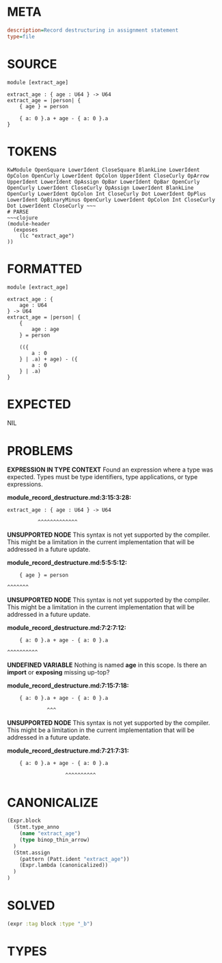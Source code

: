 # META
~~~ini
description=Record destructuring in assignment statement
type=file
~~~
# SOURCE
~~~roc
module [extract_age]

extract_age : { age : U64 } -> U64
extract_age = |person| {
    { age } = person

	{ a: 0 }.a + age - { a: 0 }.a
}
~~~
# TOKENS
~~~text
KwModule OpenSquare LowerIdent CloseSquare BlankLine LowerIdent OpColon OpenCurly LowerIdent OpColon UpperIdent CloseCurly OpArrow UpperIdent LowerIdent OpAssign OpBar LowerIdent OpBar OpenCurly OpenCurly LowerIdent CloseCurly OpAssign LowerIdent BlankLine OpenCurly LowerIdent OpColon Int CloseCurly Dot LowerIdent OpPlus LowerIdent OpBinaryMinus OpenCurly LowerIdent OpColon Int CloseCurly Dot LowerIdent CloseCurly ~~~
# PARSE
~~~clojure
(module-header
  (exposes
    (lc "extract_age")
))
~~~
# FORMATTED
~~~roc
module [extract_age]

extract_age : {
	age : U64
} -> U64
extract_age = |person| {
	{
		age : age
	} = person

	(({
		a : 0
	} | .a) + age) - ({
		a : 0
	} | .a)
}
~~~
# EXPECTED
NIL
# PROBLEMS
**EXPRESSION IN TYPE CONTEXT**
Found an expression where a type was expected.
Types must be type identifiers, type applications, or type expressions.

**module_record_destructure.md:3:15:3:28:**
```roc
extract_age : { age : U64 } -> U64
```
              ^^^^^^^^^^^^^


**UNSUPPORTED NODE**
This syntax is not yet supported by the compiler.
This might be a limitation in the current implementation that will be addressed in a future update.

**module_record_destructure.md:5:5:5:12:**
```roc
    { age } = person
```
    ^^^^^^^


**UNSUPPORTED NODE**
This syntax is not yet supported by the compiler.
This might be a limitation in the current implementation that will be addressed in a future update.

**module_record_destructure.md:7:2:7:12:**
```roc
	{ a: 0 }.a + age - { a: 0 }.a
```
	^^^^^^^^^^


**UNDEFINED VARIABLE**
Nothing is named **age** in this scope.
Is there an **import** or **exposing** missing up-top?

**module_record_destructure.md:7:15:7:18:**
```roc
	{ a: 0 }.a + age - { a: 0 }.a
```
	             ^^^


**UNSUPPORTED NODE**
This syntax is not yet supported by the compiler.
This might be a limitation in the current implementation that will be addressed in a future update.

**module_record_destructure.md:7:21:7:31:**
```roc
	{ a: 0 }.a + age - { a: 0 }.a
```
	                   ^^^^^^^^^^


# CANONICALIZE
~~~clojure
(Expr.block
  (Stmt.type_anno
    (name "extract_age")
    (type binop_thin_arrow)
  )
  (Stmt.assign
    (pattern (Patt.ident "extract_age"))
    (Expr.lambda (canonicalized))
  )
)
~~~
# SOLVED
~~~clojure
(expr :tag block :type "_b")
~~~
# TYPES
~~~roc
~~~
